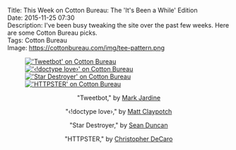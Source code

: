 Title: This Week on Cotton Bureau: The 'It's Been a While' Edition  
Date: 2015-11-25 07:30  
Description: I've been busy tweaking the site over the past few weeks. Here are some Cotton Bureau picks.  
Tags: Cotton Bureau  
Image: https://cottonbureau.com/img/tee-pattern.png  

<figure>
	<a class="nohover" href="https://cottonbureau.com/products/tweetbot" title="'Tweetbot' on Cotton Bureau">
		<img class="inlineFour" src="https://cottonbureau.com/img/products/7801_Nz5C_1600.jpg" alt="'Tweetbot' on Cotton Bureau">
	</a>
	<a class="nohover" href="https://cottonbureau.com/products/doctype-love" title="'&lsaquo;!doctype love&rsaquo;' on Cotton Bureau">
		<img class="inlineFour" src="https://cottonbureau.com/img/products/214_0gQc_1600.jpg" alt="'&lsaquo;!doctype love&rsaquo;' on Cotton Bureau">
	</a>
	<a class="nohover" href="https://cottonbureau.com/products/star-destroyer" title="'Star Destroyer' on Cotton Bureau">
		<img class="inlineFour" src="https://cottonbureau.com/img/products/7566_KQ3c_1600.jpg" alt="'Star Destroyer' on Cotton Bureau">
	</a>
	<a class="nohover" href="https://cottonbureau.com/products/httpster" title="'HTTPSTER' on Cotton Bureau">
		<img class="inlineFour" src="https://cottonbureau.com/img/products/5922_GZty_1600.jpg" alt="'HTTPSTER' on Cotton Bureau">
	</a>
	<figcaption style="text-align: center;">
		<p>"Tweetbot," by <a href="http://twitter.com/markjardine" title="The designer on Twitter">Mark Jardine</a></p>
		<p>"&lsaquo;!doctype love&rsaquo;," by <a href="http://twitter.com/potch" title="The designer on Twitter">Matt Claypotch</a></p>
		<p>"Star Destroyer," by <a href="http://twitter.com/seanevd" title="The designer on Twitter">Sean Duncan</a></p>
		<p>"HTTPSTER," by <a href="http://twitter.com/kneadle" title="The designer on Twitter">Christopher DeCaro</a></p>
	</figcaption>
</figure>
